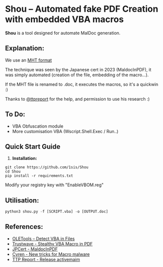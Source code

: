 # **Shou** – **Automated fake PDF Creation with embedded VBA macros**

**Shou** is a tool designed for automate MalDoc generation.

## Explanation:

We use an [MHT format](https://en.wikipedia.org/wiki/MHTML)

The technique was seen by the Japanese cert in 2023 (MaldocInPDF), it was simply automated (creation of the file, embedding of the macro...).

If the MHT file is renamed to .doc, it executes the macros, so it's a quickwin :)

Thanks to [@ttpreport](https://x.com/ttpreport) for the help, and permission to use his research :)


## To Do:

- VBA Obfuscation module
- More customisation VBA (Wscript.Shell.Exec / Run..)

## Quick Start Guide

1. **Installation:**
```shell
git clone https://github.com/1sis/Shou
cd Shou
pip install -r requirements.txt
```
Modify your registry key with "EnableVBOM.reg"


## Utilisation:

```python
python3 shou.py -f [SCRIPT.vba] -o [OUTPUT.doc]
```


## References:

- [OLETools – Detect VBA in Files](https://github.com/decalage2/oletools/)
- [Trustwave - Stealthy VBA Macro in PDF](https://www.trustwave.com/en-us/resources/blogs/spiderlabs-blog/stealthy-vba-macro-embedded-in-pdf-like-header-helps-evade-detection/)
- [JPCert - MaldocInPDF](https://blogs.jpcert.or.jp/en/2023/08/maldocinpdf.html)
- [Cyren - New tricks for Macro malware](https://web.archive.org/web/20240514103736/https://www.cyren.com/blog/articles/new-tricks-of-macro-malware)
- [TTP Report - Release activemaim](https://ttp.report/evasion/2023/11/02/releasing-activemaim-evade-macros-detection.html)